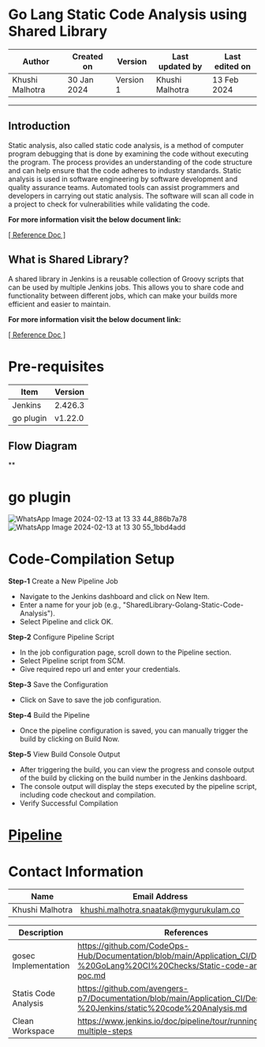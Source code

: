 # Go Lang Static Code Analysis using Shared Library

|   Author        |  Created on   |  Version   | Last updated by  | Last edited on |
| --------------- | --------------| -----------|----------------- | -------------- |
| Khushi Malhotra |  30 Jan 2024  |  Version 1 | Khushi Malhotra  | 13 Feb 2024    |
***
## Introduction 

Static analysis, also called static code analysis, is a method of computer program debugging that is done by examining the code without executing the program. The process provides an understanding of the code structure and can help ensure that the code adheres to industry standards. Static analysis is used in software engineering by software development and quality assurance teams. Automated tools can assist programmers and developers in carrying out static analysis. The software will scan all code in a project to check for vulnerabilities while validating the code.

**For more information visit the below document link:**

[\[ Reference Doc \]](https://github.com/avengers-p7/Documentation/blob/main/Application_CI/Design/08-%20Jenkins/static%20code%20Analysis.md)

## What is Shared Library?

A shared library in Jenkins is a reusable collection of Groovy scripts that can be used by multiple Jenkins jobs. This allows you to share code and functionality between different jobs, which can make your builds more efficient and easier to maintain.

**For more information visit the below document link:**

[\[ Reference Doc \]](https://github.com/avengers-p7/Documentation/blob/main/Application_CI/Implementation/GenericDoc/sharedLibrary/README.md)

# Pre-requisites
| Item         | Version   |
|--------------|-----------|
| Jenkins      | 2.426.3 |
| go plugin    | v1.22.0 |

## Flow Diagram
**

# go plugin
![WhatsApp Image 2024-02-13 at 13 33 44_886b7a78](https://github.com/avengers-p7/Documentation/assets/156056460/55c954ee-4937-496d-bff9-6ca2df8cca38)
![WhatsApp Image 2024-02-13 at 13 30 55_1bbd4add](https://github.com/avengers-p7/Documentation/assets/156056460/bb5dce1a-3952-4ebd-a40b-8a41a45375dd)

# Code-Compilation Setup 
**Step-1** Create a New Pipeline Job

- Navigate to the Jenkins dashboard and click on New Item.
- Enter a name for your job (e.g., "SharedLibrary-Golang-Static-Code-Analysis").
- Select Pipeline and click OK.

**Step-2** Configure Pipeline Script

- In the job configuration page, scroll down to the Pipeline section.
- Select Pipeline script from SCM.
- Give required repo url and enter your credentials.

**Step-3** Save the Configuration

- Click on Save to save the job configuration.

**Step-4** Build the Pipeline

- Once the pipeline configuration is saved, you can manually trigger the build by clicking on Build Now.

**Step-5** View Build Console Output

- After triggering the build, you can view the progress and console output of the build by clicking on the build number in the Jenkins dashboard.
- The console output will display the steps executed by the pipeline script, including code checkout and compilation.
- Verify Successful Compilation

# [Pipeline](https://github.com/CodeOps-Hub/Jenkinsfile/blob/main/SharedLibrary/Golang/StaticCodeAnalysis/Jenkinsfile)













# Contact Information
| Name            | Email Address                        |
|-----------------|--------------------------------------|
| Khushi Malhotra | khushi.malhotra.snaatak@mygurukulam.co |

| Description                                   | References  
| --------------------------------------------  | -------------------------------------------------|
| gosec Implementation | https://github.com/CodeOps-Hub/Documentation/blob/main/Application_CI/Design/05-%20GoLang%20CI%20Checks/Static-code-analysis-poc.md |
| Statis Code Analysis | https://github.com/avengers-p7/Documentation/blob/main/Application_CI/Design/08-%20Jenkins/static%20code%20Analysis.md |
| Clean Workspace | https://www.jenkins.io/doc/pipeline/tour/running-multiple-steps |

